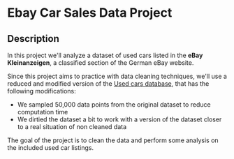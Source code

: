 # Ebay Car Sales Data Project
## Description
In this project we'll analyze a dataset of used cars listed in the **eBay Kleinanzeigen**, a classified section of the German eBay website.

Since this project aims to practice with data cleaning techniques, we'll use a reduced and modified version of the [Used cars database](https://www.kaggle.com/orgesleka/used-cars-database/data), that has the following modifications:
- We sampled 50,000 data points from the original dataset to reduce computation time
- We dirtied the dataset a bit to work with a version of the dataset closer to a real situation of non cleaned data

The goal of the project is to clean the data and perform some analysis on the included used car listings.